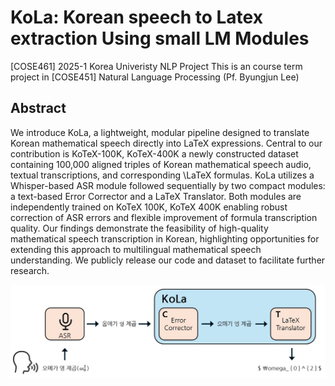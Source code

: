 # KoLa: Korean speech to Latex extraction Using small LM Modules

[COSE461] 2025-1 Korea Univeristy NLP Project
This is an course term project in [COSE451] Natural Language Processing (Pf. Byungjun Lee)

## Abstract
We introduce KoLa, a lightweight, modular pipeline designed to translate Korean mathematical speech directly into LaTeX expressions. Central to our contribution is KoTeX-100K, KoTeX-400K a newly constructed dataset containing 100,000 aligned triples of Korean mathematical speech audio, textual transcriptions, and corresponding \LaTeX formulas. KoLa utilizes a Whisper-based ASR module followed sequentially by two compact modules: a text-based Error Corrector and a LaTeX Translator. Both modules are independently trained on KoTeX 100K, KoTeX 400K enabling robust correction of ASR errors and flexible improvement of formula transcription quality. Our findings demonstrate the feasibility of high-quality mathematical speech transcription in Korean, highlighting opportunities for extending this approach to multilingual mathematical speech understanding. We publicly release our code and dataset to facilitate further research.

![KoLa Model Architecture](src/model_fig.jpg)
